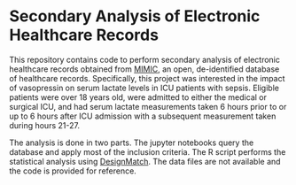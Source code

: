 # Secondary Analysis of Electronic Healthcare Records

This repository contains code to perform secondary analysis of electronic healthcare records obtained from [MIMIC](https://mimic.physionet.org/), an open, de-identified database of healthcare records. Specifically, this project was interested in the impact of vasopressin on serum lactate levels in ICU patients with sepsis. Eligible patients were over 18 years old, were admitted to either the medical or surgical ICU, and had serum lactate measurements taken 6 hours prior to or up to 6 hours after ICU admission with a subsequent measurement taken during hours 21-27.

The analysis is done in two parts. The jupyter notebooks query the database and apply most of the inclusion criteria. The R script performs the statistical analysis using [DesignMatch](https://cran.r-project.org/web/packages/designmatch/designmatch.pdf). The data files are not available and the code is provided for reference.
